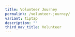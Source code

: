 ```yaml
---
title: Volunteer Journey
permalink: /volunteer-journey/
variant: tiptap
description: ""
third_nav_title: Volunteer
---
```

